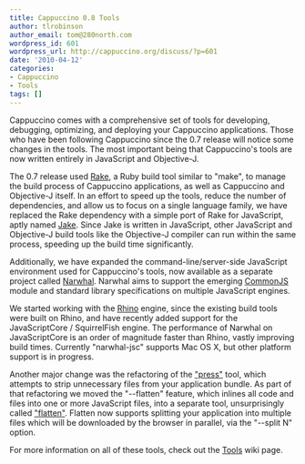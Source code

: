 ```yaml
---
title: Cappuccino 0.8 Tools
author: tlrobinson
author_email: tom@280north.com
wordpress_id: 601
wordpress_url: http://cappuccino.org/discuss/?p=601
date: '2010-04-12'
categories:
- Cappuccino
- Tools
tags: []
---
```



Cappuccino comes with a comprehensive set of tools for developing, debugging, optimizing, and deploying your Cappuccino applications. Those who have been following Cappuccino since the 0.7 release will notice some changes in the tools. The most important being that Cappuccino's tools are now written entirely in JavaScript and Objective-J.

The 0.7 release used [Rake](http://rake.rubyforge.org/), a Ruby build tool similar to "make", to manage the build process of Cappuccino applications, as well as Cappuccino and Objective-J itself. In an effort to speed up the tools, reduce the number of dependencies, and allow us to focus on a single language family, we have replaced the Rake dependency with a simple port of Rake for JavaScript, aptly named [Jake](http://github.com/280north/jake). Since Jake is written in JavaScript, other JavaScript and Objective-J build tools like the Objective-J compiler can run within the same process, speeding up the build time significantly.

Additionally, we have expanded the command-line/server-side JavaScript environment used for Cappuccino's tools, now available as a separate project called [Narwhal](http://narwhaljs.org/). Narwhal aims to support the emerging [CommonJS](http://commonjs.org/) module and standard library specifications on multiple JavaScript engines.

We started working with the [Rhino](http://www.mozilla.org/rhino/) engine, since the existing build tools were built on Rhino, and have recently added support for the JavaScriptCore / SquirrelFish engine. The performance of Narwhal on JavaScriptCore is an order of magnitude faster than Rhino, vastly improving build times. Currently "narwhal-jsc" supports Mac OS X, but other platform support is in progress.

Another major change was the refactoring of the ["press"](http://wiki.github.com/280north/cappuccino/press) tool, which attempts to strip unnecessary files from your application bundle. As part of that refactoring we moved the "--flatten" feature, which inlines all code and files into one or more JavaScript files, into a separate tool, unsurprisingly called ["flatten"](http://wiki.github.com/280north/cappuccino/flatten). Flatten now supports splitting your application into multiple files which will be downloaded by the browser in parallel, via the "--split N" option.

For more information on all of these tools, check out the [Tools](http://wiki.github.com/280north/cappuccino/Tools) wiki page.



